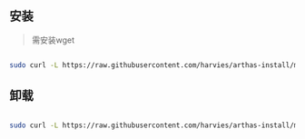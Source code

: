 
## 安装

> 需安装wget

```bash

sudo curl -L https://raw.githubusercontent.com/harvies/arthas-install/master/install_arthas.sh |sh

```

## 卸载

```bash

sudo curl -L https://raw.githubusercontent.com/harvies/arthas-install/master/uninstall_arthas.sh |sh

```
